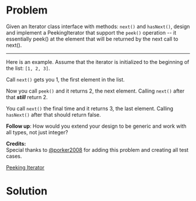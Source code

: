 
# Problem

Given an Iterator class interface with methods: `next()` and `hasNext()`,
design and implement a PeekingIterator that support the `peek()` operation --
it essentially peek() at the element that will be returned by the next call to
next().

* * *

Here is an example. Assume that the iterator is initialized to the beginning
of the list: `[1, 2, 3]`.

Call `next()` gets you 1, the first element in the list.

Now you call `peek()` and it returns 2, the next element. Calling `next()`
after that _**still**_ return 2.

You call `next()` the final time and it returns 3, the last element. Calling
`hasNext()` after that should return false.

**Follow up**: How would you extend your design to be generic and work with all types, not just integer?

**Credits:**  
Special thanks to [@porker2008](https://leetcode.com/discuss/user/porker2008)
for adding this problem and creating all test cases.



[Peeking Iterator](https://leetcode.com/problems/peeking-iterator)

# Solution



